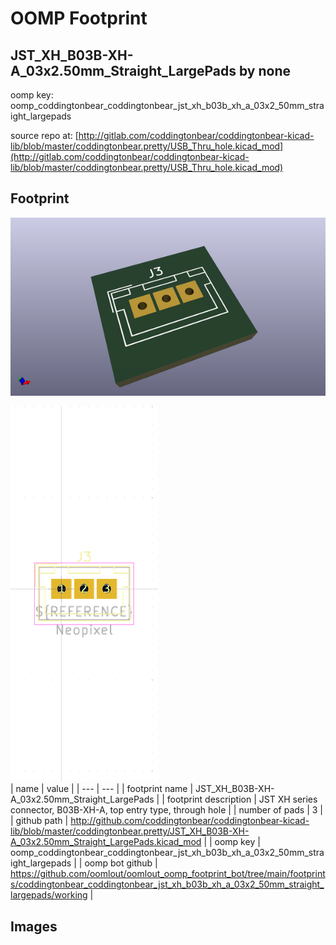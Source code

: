 # OOMP Footprint  
## JST_XH_B03B-XH-A_03x2.50mm_Straight_LargePads  by none  
  
oomp key: oomp_coddingtonbear_coddingtonbear_jst_xh_b03b_xh_a_03x2_50mm_straight_largepads  
  
source repo at: [http://gitlab.com/coddingtonbear/coddingtonbear-kicad-lib/blob/master/coddingtonbear.pretty/USB_Thru_hole.kicad_mod](http://gitlab.com/coddingtonbear/coddingtonbear-kicad-lib/blob/master/coddingtonbear.pretty/USB_Thru_hole.kicad_mod)  
## Footprint  
  
[![working_kicad_pcb_3d.png](working_kicad_pcb_3d_600.png)](working_kicad_pcb_3d.png)  
  
[![working.png](working_600.png)](working.png)  
| name | value | 
| --- | --- | 
| footprint name | JST_XH_B03B-XH-A_03x2.50mm_Straight_LargePads | 
| footprint description | JST XH series connector, B03B-XH-A, top entry type, through hole | 
| number of pads | 3 | 
| github path | http://github.com/coddingtonbear/coddingtonbear-kicad-lib/blob/master/coddingtonbear.pretty/JST_XH_B03B-XH-A_03x2.50mm_Straight_LargePads.kicad_mod | 
| oomp key | oomp_coddingtonbear_coddingtonbear_jst_xh_b03b_xh_a_03x2_50mm_straight_largepads | 
| oomp bot github | https://github.com/oomlout/oomlout_oomp_footprint_bot/tree/main/footprints/coddingtonbear_coddingtonbear_jst_xh_b03b_xh_a_03x2_50mm_straight_largepads/working | 
## Images  
